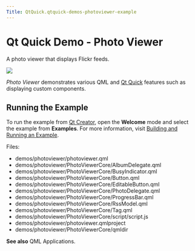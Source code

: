 ```yaml
---
Title: QtQuick.qtquick-demos-photoviewer-example
---
```

        
Qt Quick Demo - Photo Viewer
============================

<span class="subtitle"></span>
<span id="details"></span>
A photo viewer that displays Flickr feeds.

![](https://developer.ubuntu.com/static/devportal_uploaded/6873bc76-5d77-468a-bc03-d2eddc98af34-api/apps/qml/sdk-14.10/qtquick-demos-photoviewer-example/images/qtquick-demo-photoviewer-small.png)

*Photo Viewer* demonstrates various QML and [Qt Quick](../QtQuick.qtquick-index.md) features such as displaying custom components.

<span id="running-the-example"></span>
Running the Example
-------------------

To run the example from [Qt Creator](../../../../scopes/cpp/sdk-14.10/U1db.Index.md), open the **Welcome** mode and select the example from **Examples**. For more information, visit [Building and Running an Example](http://qt-project.org/doc/qtcreator/creator-build-example-application.html).

Files:

-   demos/photoviewer/photoviewer.qml
-   demos/photoviewer/PhotoViewerCore/AlbumDelegate.qml
-   demos/photoviewer/PhotoViewerCore/BusyIndicator.qml
-   demos/photoviewer/PhotoViewerCore/Button.qml
-   demos/photoviewer/PhotoViewerCore/EditableButton.qml
-   demos/photoviewer/PhotoViewerCore/PhotoDelegate.qml
-   demos/photoviewer/PhotoViewerCore/ProgressBar.qml
-   demos/photoviewer/PhotoViewerCore/RssModel.qml
-   demos/photoviewer/PhotoViewerCore/Tag.qml
-   demos/photoviewer/PhotoViewerCore/script/script.js
-   demos/photoviewer/photoviewer.qmlproject
-   demos/photoviewer/PhotoViewerCore/qmldir

**See also** QML Applications.

